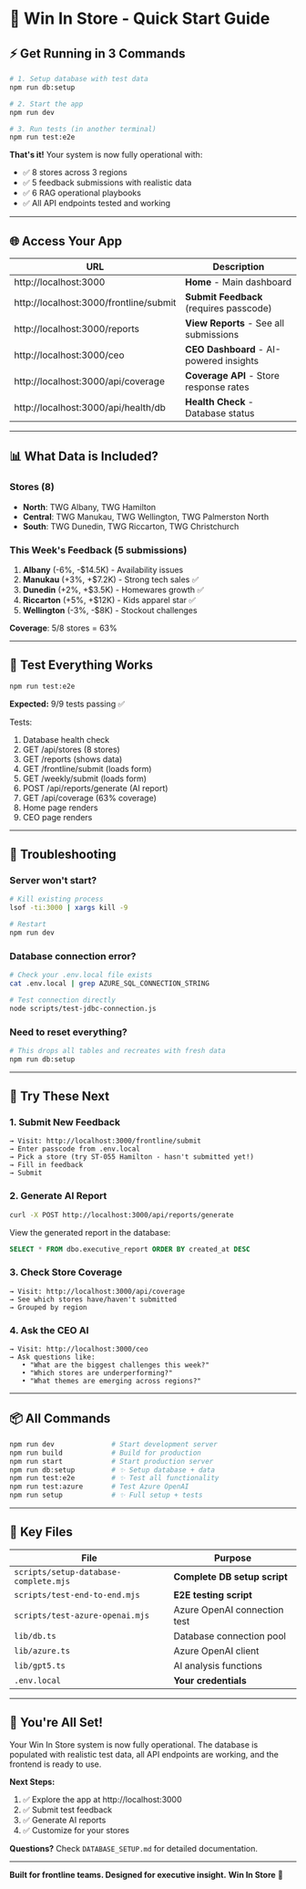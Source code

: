 # 🚀 Win In Store - Quick Start Guide

## ⚡ Get Running in 3 Commands

```bash
# 1. Setup database with test data
npm run db:setup

# 2. Start the app
npm run dev

# 3. Run tests (in another terminal)
npm run test:e2e
```

**That's it!** Your system is now fully operational with:
- ✅ 8 stores across 3 regions
- ✅ 5 feedback submissions with realistic data
- ✅ 6 RAG operational playbooks
- ✅ All API endpoints tested and working

---

## 🌐 Access Your App

| URL | Description |
|-----|-------------|
| http://localhost:3000 | **Home** - Main dashboard |
| http://localhost:3000/frontline/submit | **Submit Feedback** (requires passcode) |
| http://localhost:3000/reports | **View Reports** - See all submissions |
| http://localhost:3000/ceo | **CEO Dashboard** - AI-powered insights |
| http://localhost:3000/api/coverage | **Coverage API** - Store response rates |
| http://localhost:3000/api/health/db | **Health Check** - Database status |

---

## 📊 What Data is Included?

### Stores (8)
- **North**: TWG Albany, TWG Hamilton
- **Central**: TWG Manukau, TWG Wellington, TWG Palmerston North  
- **South**: TWG Dunedin, TWG Riccarton, TWG Christchurch

### This Week's Feedback (5 submissions)
1. **Albany** (-6%, -$14.5K) - Availability issues
2. **Manukau** (+3%, +$7.2K) - Strong tech sales ✅
3. **Dunedin** (+2%, +$3.5K) - Homewares growth ✅
4. **Riccarton** (+5%, +$12K) - Kids apparel star ✅
5. **Wellington** (-3%, -$8K) - Stockout challenges

**Coverage**: 5/8 stores = 63%

---

## 🧪 Test Everything Works

```bash
npm run test:e2e
```

**Expected:** 9/9 tests passing ✅

Tests:
1. Database health check
2. GET /api/stores (8 stores)
3. GET /reports (shows data)
4. GET /frontline/submit (loads form)
5. GET /weekly/submit (loads form)
6. POST /api/reports/generate (AI report)
7. GET /api/coverage (63% coverage)
8. Home page renders
9. CEO page renders

---

## 🔧 Troubleshooting

### Server won't start?
```bash
# Kill existing process
lsof -ti:3000 | xargs kill -9

# Restart
npm run dev
```

### Database connection error?
```bash
# Check your .env.local file exists
cat .env.local | grep AZURE_SQL_CONNECTION_STRING

# Test connection directly
node scripts/test-jdbc-connection.js
```

### Need to reset everything?
```bash
# This drops all tables and recreates with fresh data
npm run db:setup
```

---

## 🎯 Try These Next

### 1. Submit New Feedback
```
→ Visit: http://localhost:3000/frontline/submit
→ Enter passcode from .env.local
→ Pick a store (try ST-055 Hamilton - hasn't submitted yet!)
→ Fill in feedback
→ Submit
```

### 2. Generate AI Report
```bash
curl -X POST http://localhost:3000/api/reports/generate
```

View the generated report in the database:
```sql
SELECT * FROM dbo.executive_report ORDER BY created_at DESC
```

### 3. Check Store Coverage
```
→ Visit: http://localhost:3000/api/coverage
→ See which stores have/haven't submitted
→ Grouped by region
```

### 4. Ask the CEO AI
```
→ Visit: http://localhost:3000/ceo
→ Ask questions like:
   • "What are the biggest challenges this week?"
   • "Which stores are underperforming?"
   • "What themes are emerging across regions?"
```

---

## 📦 All Commands

```bash
npm run dev              # Start development server
npm run build            # Build for production
npm run start            # Start production server
npm run db:setup         # ✨ Setup database + data
npm run test:e2e         # ✨ Test all functionality
npm run test:azure       # Test Azure OpenAI
npm run setup            # ✨ Full setup + tests
```

---

## 📁 Key Files

| File | Purpose |
|------|---------|
| `scripts/setup-database-complete.mjs` | **Complete DB setup script** |
| `scripts/test-end-to-end.mjs` | **E2E testing script** |
| `scripts/test-azure-openai.mjs` | Azure OpenAI connection test |
| `lib/db.ts` | Database connection pool |
| `lib/azure.ts` | Azure OpenAI client |
| `lib/gpt5.ts` | AI analysis functions |
| `.env.local` | **Your credentials** |

---

## 🎉 You're All Set!

Your Win In Store system is now fully operational. The database is populated with realistic test data, all API endpoints are working, and the frontend is ready to use.

**Next Steps:**
1. ✅ Explore the app at http://localhost:3000
2. ✅ Submit test feedback
3. ✅ Generate AI reports
4. ✅ Customize for your stores

**Questions?** Check `DATABASE_SETUP.md` for detailed documentation.

---

**Built for frontline teams. Designed for executive insight.**
**Win In Store** 🚀

